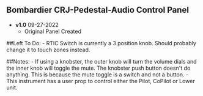 ## Bombardier CRJ-Pedestal-Audio Control Panel
- **v1.0** 09-27-2022
    - Original Panel Created


##Left To Do:
    - RTIC Switch is currently a 3 position knob. Should probably change it to touch zones instead.
	
##Notes:
    - If using a knobster, the outer knob will turn the volume dials and the inner knob will toggle the mute. The knobster push button doesn't do anything. This is because the mute toggle is a switch and not a button.
    - This instrument has a user prop to control either the Pilot, CoPilot or Lower unit.  
       